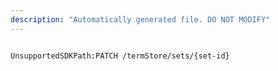 ```yaml
---
description: "Automatically generated file. DO NOT MODIFY"
---
```


```powershellv2

UnsupportedSDKPath:PATCH /termStore/sets/{set-id}

```